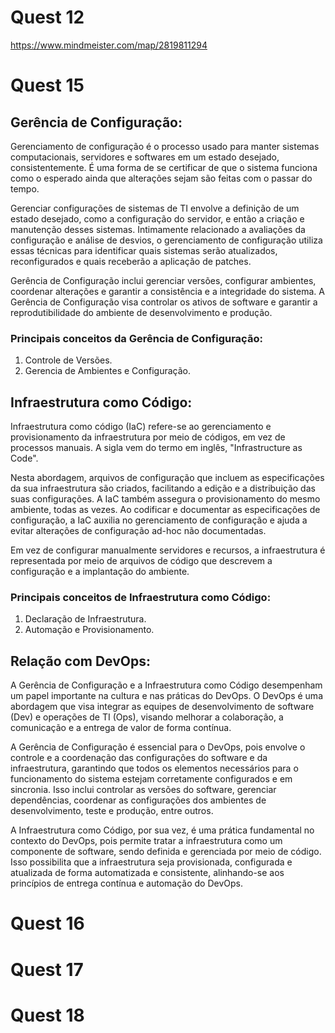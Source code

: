 # Quest 12
https://www.mindmeister.com/map/2819811294


# Quest 15
## Gerência de Configuração:
Gerenciamento de configuração é o processo usado para manter sistemas computacionais, servidores e softwares em um estado desejado, consistentemente. É uma forma de se certificar de que o sistema funciona como o esperado ainda que alterações sejam são feitas com o passar do tempo. 


Gerenciar configurações de sistemas de TI envolve a definição de um estado desejado, como a configuração do servidor, e então a criação e manutenção desses sistemas. Intimamente relacionado a avaliações da configuração e análise de desvios, o gerenciamento de configuração utiliza essas técnicas para identificar quais sistemas serão atualizados, reconfigurados e quais receberão a aplicação de patches.


Gerência de Configuração inclui gerenciar versões, configurar ambientes, coordenar alterações e garantir a consistência e a integridade do sistema. A Gerência de Configuração visa controlar os ativos de software e garantir a reprodutibilidade do ambiente de desenvolvimento e produção.

### Principais conceitos da Gerência de Configuração:
1. Controle de Versões.
2. Gerencia de Ambientes e Configuração.

## Infraestrutura como Código:
Infraestrutura como código (IaC) refere-se ao gerenciamento e provisionamento da infraestrutura por meio de códigos, em vez de processos manuais. A sigla vem do termo em inglês, "Infrastructure as Code".


Nesta abordagem, arquivos de configuração que incluem as especificações da sua infraestrutura são criados, facilitando a edição e a distribuição das suas configurações. A IaC também assegura o provisionamento do mesmo ambiente, todas as vezes. Ao codificar e documentar as especificações de configuração, a IaC auxilia no gerenciamento de configuração e ajuda a evitar alterações de configuração ad-hoc não documentadas.


Em vez de configurar manualmente servidores e recursos, a infraestrutura é representada por meio de arquivos de código que descrevem a configuração e a implantação do ambiente.

### Principais conceitos de Infraestrutura como Código:
1. Declaração de Infraestrutura.
2. Automação e Provisionamento.

## Relação com DevOps:
A Gerência de Configuração e a Infraestrutura como Código desempenham um papel importante na cultura e nas práticas do DevOps. O DevOps é uma abordagem que visa integrar as equipes de desenvolvimento de software (Dev) e operações de TI (Ops), visando melhorar a colaboração, a comunicação e a entrega de valor de forma contínua.

A Gerência de Configuração é essencial para o DevOps, pois envolve o controle e a coordenação das configurações do software e da infraestrutura, garantindo que todos os elementos necessários para o funcionamento do sistema estejam corretamente configurados e em sincronia. Isso inclui controlar as versões do software, gerenciar dependências, coordenar as configurações dos ambientes de desenvolvimento, teste e produção, entre outros.

A Infraestrutura como Código, por sua vez, é uma prática fundamental no contexto do DevOps, pois permite tratar a infraestrutura como um componente de software, sendo definida e gerenciada por meio de código. Isso possibilita que a infraestrutura seja provisionada, configurada e atualizada de forma automatizada e consistente, alinhando-se aos princípios de entrega contínua e automação do DevOps.


# Quest 16



# Quest 17



# Quest 18



